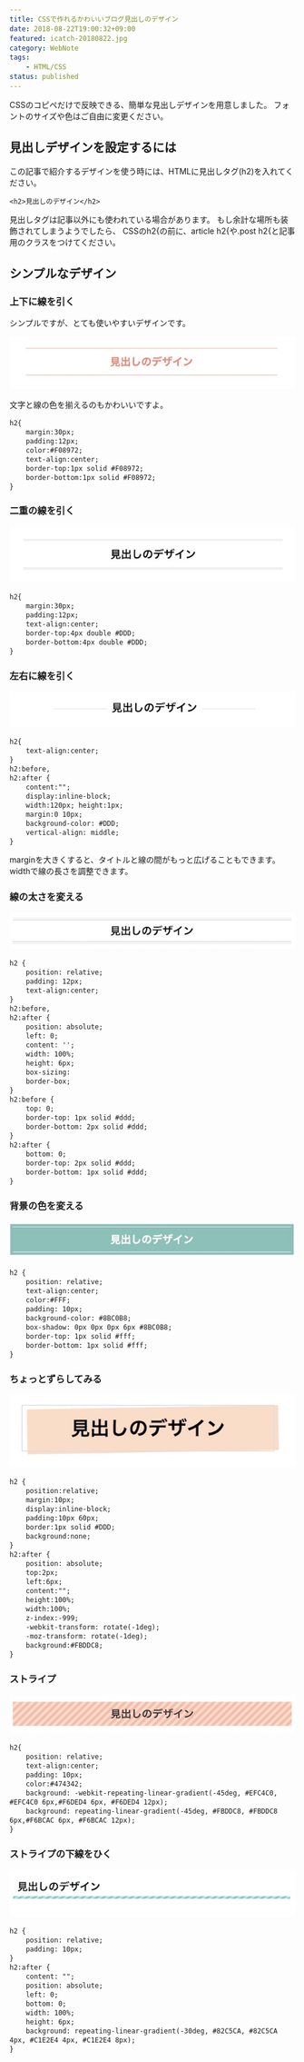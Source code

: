 ```yaml
---
title: CSSで作れるかわいいブログ見出しのデザイン
date: 2018-08-22T19:00:32+09:00
featured: icatch-20180822.jpg
category: WebNote
tags:
    - HTML/CSS
status: published
---
```


CSSのコピペだけで反映できる、簡単な見出しデザインを用意しました。
フォントのサイズや色はご自由に変更ください。

## 見出しデザインを設定するには

この記事で紹介するデザインを使う時には、HTMLに見出しタグ(h2)を入れてください。

```markup
<h2>見出しのデザイン</h2>
```

見出しタグは記事以外にも使われている場合があります。 もし余計な場所も装飾されてしまうようでしたら、
CSSのh2{の前に、article h2{や.post h2{と記事用のクラスをつけてください。

## シンプルなデザイン
### 上下に線を引く

シンプルですが、とても使いやすいデザインです。

![上下線の見出しサンプル](20180822-header-05b.jpg)

文字と線の色を揃えるのもかわいいですよ。

```markup
h2{
    margin:30px;
    padding:12px;
    color:#F08972;
    text-align:center;
    border-top:1px solid #F08972;
    border-bottom:1px solid #F08972;
}
```

### 二重の線を引く

![二重線の見出しサンプル](20180822-header-02.jpg)

```markup
h2{
    margin:30px;
    padding:12px;
    text-align:center;
    border-top:4px double #DDD;
    border-bottom:4px double #DDD;
}
```

### 左右に線を引く

![左右線の見出しサンプル](20180822-header-03.jpg)

```markup
h2{
    text-align:center;
}
h2:before,
h2:after {
    content:"";
    display:inline-block;
    width:120px; height:1px;
    margin:0 10px;
    background-color: #DDD;
    vertical-align: middle;
}
```

marginを大きくすると、タイトルと線の間がもっと広げることもできます。
widthで線の長さを調整できます。

### 線の太さを変える

![二重線の見出しサンプル２](20180822-header-04b.jpg)

```markup
h2 {
    position: relative;
    padding: 12px;
    text-align:center;
}
h2:before,
h2:after {
    position: absolute;
    left: 0;
    content: '';
    width: 100%;
    height: 6px;
    box-sizing:
    border-box;
}
h2:before {
    top: 0;
    border-top: 1px solid #ddd;
    border-bottom: 2px solid #ddd;
}
h2:after {
    bottom: 0;
    border-top: 2px solid #ddd;
    border-bottom: 1px solid #ddd;
}
```

### 背景の色を変える

![見出しサンプル](20180822-header-05.jpg)

```markup
h2 {
    position: relative;
    text-align:center;
    color:#FFF;
    padding: 10px;
    background-color: #8BC0B8;
    box-shadow: 0px 0px 0px 6px #8BC0B8;
    border-top: 1px solid #fff;
    border-bottom: 1px solid #fff;
}
```

### ちょっとずらしてみる

![見出しサンプル（色をずれた）](20180822-header-06.jpg)


```markup
h2 {
    position:relative;
    margin:10px;
    display:inline-block;
    padding:10px 60px;
    border:1px solid #DDD;
    background:none;
}
h2:after {
    position: absolute;
    top:2px;
    left:6px;
    content:"";
    height:100%;
    width:100%;
    z-index:-999;
    -webkit-transform: rotate(-1deg);
    -moz-transform: rotate(-1deg);
    background:#FBDDC8;
}
```


### ストライプ

![ストライプの見出しサンプル](20180822-header-07.jpg)

```markup
h2{
    position: relative;
    text-align:center;
    padding: 10px;
    color:#474342;
    background: -webkit-repeating-linear-gradient(-45deg, #EFC4C0, #EFC4C0 6px,#F6DED4 6px, #F6DED4 12px);
    background: repeating-linear-gradient(-45deg, #FBDDC8, #FBDDC8 6px,#F6BCAC 6px, #F6BCAC 12px);
}
```

### ストライプの下線をひく

![ストライプ下線の見出しサンプル](20180822-header-08.jpg)

```markup
h2 {
    position: relative;
    padding: 10px;
}
h2:after {
    content: "";
    position: absolute;
    left: 0;
    bottom: 0;
    width: 100%;
    height: 6px;
    background: repeating-linear-gradient(-30deg, #82C5CA, #82C5CA 4px, #C1E2E4 4px, #C1E2E4 8px);
}
```
